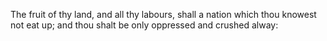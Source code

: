 The fruit of thy land, and all thy labours, shall a nation which thou knowest not eat up; and thou shalt be only oppressed and crushed alway:
